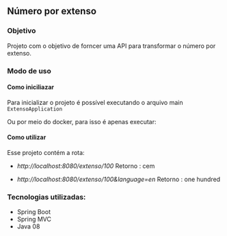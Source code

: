 ## Número por extenso

### Objetivo
Projeto com o objetivo de forncer uma API para transformar o número por extenso. 

### Modo de uso
#### Como iniciliazar

Para inicializar o projeto é possível executando o arquivo main <code>ExtensoApplication</code>

Ou por meio do docker, para isso é apenas executar:

#### Como utilizar

Esse projeto contém a rota:

* <i>http://localhost:8080/extenso/100</i>
Retorno : cem

* <i>http://localhost:8080/extenso/100&language=en</i>
Retorno : one hundred


### Tecnologias utilizadas:
* Spring Boot
* Spring MVC
* Java 08
